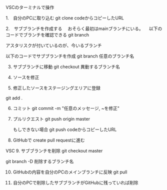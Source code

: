 VSCのターミナルで操作

1.　自分のPCに取り込む
  git clone codeからコピーしたURL

2.　サブブランチを作成する
　おそらく最初はmainブランチにいる。
　以下のコードでブランチを確認できる
  git branch

  アスタリスクが付いているのが、今いるブランチ
  
  以下のコードでサブブランチを作成
  git branch 任意のブランチ名

3. サブブランチに移動
   git checkout 異動するブランチ名

4. ソースを修正

5. 修正したソースをステージングエリアに登録

  git add .

6. コミット
   git commit -m "任意のメッセージ, ~を修正"

7. プルリクエスト
   git push origin master

   もしできない場合
   git push codeからコピーしたURL

8. GitHubで create pull requestに進む

VSC
9. サブブランチを削除
   git checkout master

   git branch -D 削除するブランチ名

10. GitHubの内容を自分のPCのメインブランチに反映
    git pull

11. 自分のPCで削除したサブブランチがGitHubに残っていれば削除
